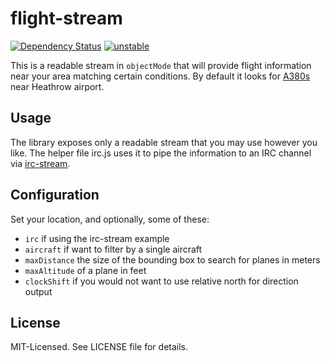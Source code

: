 # flight-stream
[![Dependency Status](https://david-dm.org/clux/flight-stream.png)](https://david-dm.org/clux/flight-stream)
[![unstable](http://hughsk.github.io/stability-badges/dist/unstable.svg)](http://nodejs.org/api/documentation.html#documentation_stability_index)

This is a readable stream in `objectMode` that will provide flight information near your area matching certain conditions. By default it looks for [A380s](http://en.wikipedia.org/wiki/Airbus_A380) near Heathrow airport.

## Usage
The library exposes only a readable stream that you may use however you like. The helper file irc.js uses it to pipe the information to an IRC channel via [irc-stream](http://npmjs.org/package/irc-stream).

## Configuration
Set your location, and optionally, some of these:

- `irc` if using the irc-stream example
- `aircraft` if want to filter by a single aircraft
- `maxDistance` the size of the bounding box to search for planes in meters
- `maxAltitude` of a plane in feet
- `clockShift` if you would not want to use relative north for direction output

## License
MIT-Licensed. See LICENSE file for details.
